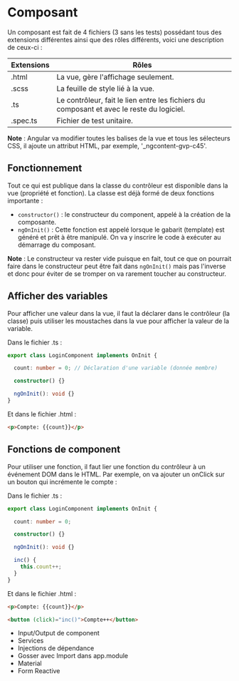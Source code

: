 # Composant

Un composant est fait de 4 fichiers (3 sans les tests) possédant tous des extensions différentes ainsi que des rôles différents, voici une description de ceux-ci : 

| Extensions | Rôles                                                                                     |
|------------|-------------------------------------------------------------------------------------------|
| .html      | La vue, gère l'affichage seulement.                                                       |
| .scss      | La feuille de style lié à la vue.                                                         |
| .ts        | Le contrôleur, fait le lien entre les fichiers du composant et avec le reste du logiciel. |
| .spec.ts   | Fichier de test unitaire.                                                                 |

**Note** : Angular va modifier toutes les balises de la vue et tous les sélecteurs CSS, il ajoute un attribut HTML, par exemple, '_ngcontent-gvp-c45'.

## Fonctionnement

Tout ce qui est publique dans la classe du contrôleur est disponible dans la vue (propriété et fonction). La classe est déjà formé de deux fonctions importante : 

- `constructor()` : le constructeur du component, appelé à la création de la composante.
- `ngOnInit()` : Cette fonction est appelé lorsque le gabarit (template) est généré et prêt à être manipulé. On va y inscrire le code à exécuter au démarrage du composant.

**Note** : Le constructeur va rester vide puisque en fait, tout ce que on pourrait faire dans le constructeur peut être fait dans `ngOnInit()` mais pas l'inverse et donc pour éviter de se tromper on va rarement toucher au constructeur.

## Afficher des variables

Pour afficher une valeur dans la vue, il faut la déclarer dans le contrôleur (la classe) puis utiliser les moustaches dans la vue pour afficher la valeur de la variable. <br>

Dans le fichier .ts :

```typescript
export class LoginComponent implements OnInit {

  count: number = 0; // Déclaration d'une variable (donnée membre)

  constructor() {}

  ngOnInit(): void {}
}
```

Et dans le fichier .html :

```html
<p>Compte: {{count}}</p>
```

## Fonctions de component

Pour utiliser une fonction, il faut lier une fonction du contrôleur à un événement DOM dans le HTML. Par exemple, on va ajouter un onClick sur un bouton qui incrémente le compte : <br>

Dans le fichier .ts :

```typescript
export class LoginComponent implements OnInit {

  count: number = 0;

  constructor() {}

  ngOnInit(): void {}

  inc() {
    this.count++;
  }
}
```

Et dans le fichier .html : 

```html
<p>Compte: {{count}}</p>

<button (click)="inc()">Compte++</button>
```

- Input/Output de component
- Services
- Injections de dépendance
- Gosser avec Import dans app.module
- Material
- Form Reactive